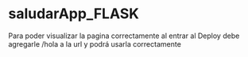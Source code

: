 # saludarApp_FLASK

Para poder visualizar la pagina correctamente al entrar al Deploy debe agregarle /hola a la url y podrá usarla correctamente
